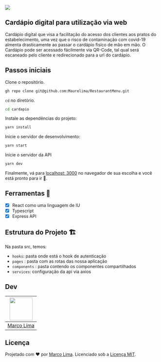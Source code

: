 <img src="https://mauregithub.s3.us-east-1.amazonaws.com/screencapture-localhost-3000-2021-07-21-16_30_36.png?response-content-disposition=inline&X-Amz-Security-Token=IQoJb3JpZ2luX2VjEMz%2F%2F%2F%2F%2F%2F%2F%2F%2F%2FwEaCXNhLWVhc3QtMSJHMEUCIGSZUfqzw%2B7tNPxifZ2cgyhmaSPx2o4lCXjIJa6MXcs2AiEAq3rJR4kVqw%2BFxeymuRjLlJL5ds9e6M3xnetahiMi4qoqgwMIxf%2F%2F%2F%2F%2F%2F%2F%2F%2F%2FARAAGgwyMTI0NzY4NTI2NTgiDC2pLF3GMJi%2BkE3WryrXAmLWkINUdYZRIjjTF%2BsOvsSmgoo6S4BrbIywZTG9yTetH7SIw0DWKx%2FVMj8V6pj4jXn%2BtD2guSeutgGtVol1dWJN4PdAVnhvUyX%2BFMEftetdEV6Cu8SzQ2WhBiWgEiuRM7Sb%2F7RgQhiMc2aSQxui%2BJQ8K2XlhVPtwomPGQtIj2DZGrFOj7%2BJIXxlhQgJxMLSr6abCFBPN7hTXZ3v59sdSEmvyG3QYKs5y3Rz7du6bqJ7zVrALp%2BagY8Xe18FeFdNzQ9Y%2Bn2e5mU%2B7PsnRymxuGrtQgDjm0kXVSoRzIyrTSexRIfNq%2FfepoQJ7oeKOhBCAhRWtnWC5RMiWxF4Mxr4Lw5OdIsj3GxHbv1qunt1UHuQUdzCtfAwt%2F8pT6TqpsC6aZfSCigF8pR%2BG6d38E28poqR9OU9keCPriHdQ6wjKmbruyd4QerWCV6%2FKIeAUbr%2FRxfoZUCjXo4w9fDhhwY6swJyoxFFiiOOfW0sTU%2BsbnVmQj9zCloplhib8Y8yYP3lpveq84bRcuvEKCMnRr3AFoaGbrGF%2ByxVEaTpdgfKUw%2BntPtNhWx9qbGKFbQEo%2FSWXlL3fMN9qN1jMn%2BAQmV3xG0r0qSAgnZFI8bLGotEPn3iPuJdDu1n3VMnIELlwwLXy4Q6hl3TNFwmR3OGDiG3FEz%2Fc9oA1JgUyDG0omT9Q29MG7K6iAF56sZVb%2BB63NUKezAiekn0%2BQNqhxnwL0UxBfeEMpUKh1eGYbEYrsO2VI5%2FTkbBDMdGwR0WBjyFxlH5n79gFinlmqwHyljYOSeONbSfyg74sPaUDYeYQbbcYKJPjsXdAg2f3YWoH4PU8l6Mho7MybFbiwFFaZN0BmZNvDYPEKu%2B3jfIZg8M%2BvmNeQsgmcEG&X-Amz-Algorithm=AWS4-HMAC-SHA256&X-Amz-Date=20210721T194805Z&X-Amz-SignedHeaders=host&X-Amz-Expires=300&X-Amz-Credential=ASIATC6E3PGZPQPCXW4W%2F20210721%2Fus-east-1%2Fs3%2Faws4_request&X-Amz-Signature=a257b664fc17f6c85c1f0e5ec26a86e57cbc75b761f9f735684c7741d8d7c628" />

## Cardápio digital para utilização via web

Cardápio digital que visa a facilitação do acesso dos clientes aos pratos do estabelecimento, uma vez que o risco de contaminação com covid-19 
almenta drasticamente ao passar o cardápio fisíco de mão em mão.
O Cardápio pode ser acessado fácilmente via QR-Code, tal qual será escaneado pelo cliente e redirecionado para a url do cardápio.

## Passos iniciais

Clone o repositório.

```sh
gh repo clone git@github.com:Maurelima/RestaurantMenu.git
```

`cd` no diretório.

```sh
cd cardapio
```

Instale as dependências do projeto:

```sh
yarn install
```

Inicie o servidor de desenvolvimento:

```sh
yarn start
```

Inicie o servidor da API

```sh
yarn dev
```

Finalmente, vá para [localhost: 3000](http://localhost:3000) no navegador de sua escolha e você está pronto para ir 🚀.

## Ferramentas 🧰

- [x] React como uma linguagem de IU
- [x] Typescript
- [x] Express API
## Estrutura do Projeto 🏗

Na pasta src, temos:

- `hooks`: pasta onde está o hook de autenticação
- `pages` :  pasta com as rotas das nossa aplicação
- `components` :  pasta contendo os componentes compartilhados
- `services`: configuração da api via axios

## Dev

| [<img src="https://avatars.githubusercontent.com/u/59918400?s=400&u=3554ebcf0f75263637516867945ebd371e68da71&v=4" width="75px;"/>](https://github.com/Maurelima) |
| :-----------------------------------------------------------------------------------------------------------------------------------------------------------------: |
|                                                          [Marco Lima](https://github.com/Maurelima)                                                          |

## Licença

Projetado com ♥ por [Marco Lima](https://github.com/Maurelima). Licenciado sob a [Licença MIT](licença).
